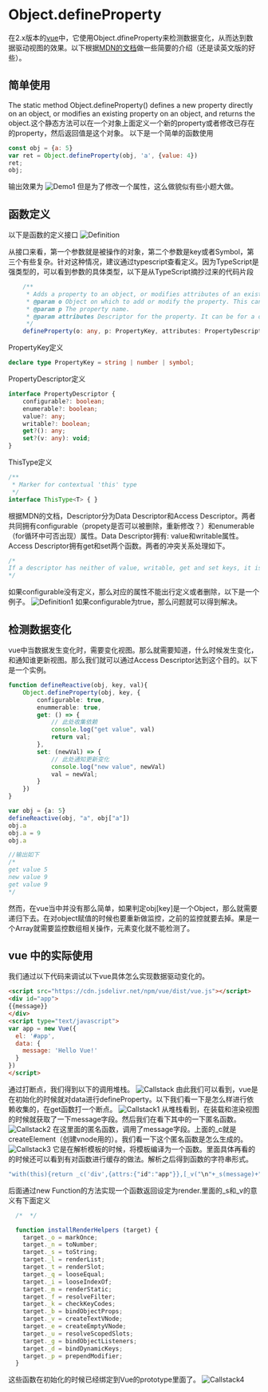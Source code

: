 # Object.defineProperty

在2.x版本的[vue](https://github.com/vuejs/vue)中，它使用Object.dfineProperty来检测数据变化，从而达到数据驱动视图的效果。以下根据[MDN的文档](https://developer.mozilla.org/en-US/docs/Web/JavaScript/Reference/Global_Objects/Object/defineProperty)做一些简要的介绍（还是读英文版的好些）。

## 简单使用
The static method Object.defineProperty() defines a new property directly on an object, or modifies an existing property on an object, and returns the object.这个静态方法可以在一个对象上面定义一个新的property或者修改已存在的property，然后返回值是这个对象。
以下是一个简单的函数使用
```js
const obj = {a: 5}
var ret = Object.defineProperty(obj, 'a', {value: 4})
ret;
obj;
```
输出效果为
![Demo1](/images/defineProperty/Demo1.png)
但是为了修改一个属性，这么做貌似有些小题大做。

## 函数定义
以下是函数的定义接口
![Definition](/images/defineProperty/Definition.png)

从接口来看，第一个参数就是被操作的对象，第二个参数是key或者Symbol，第三个有些复杂。针对这种情况，建议通过typescript查看定义。因为TypeScript是强类型的，可以看到参数的具体类型，以下是从TypeScript摘抄过来的代码片段
```typescript
    /**
     * Adds a property to an object, or modifies attributes of an existing property.
     * @param o Object on which to add or modify the property. This can be a native JavaScript object (that is, a user-defined object or a built in object) or a DOM object.
     * @param p The property name.
     * @param attributes Descriptor for the property. It can be for a data property or an accessor property.
     */
    defineProperty(o: any, p: PropertyKey, attributes: PropertyDescriptor & ThisType<any>): any;
```
PropertyKey定义
```typescript
declare type PropertyKey = string | number | symbol;
```
PropertyDescriptor定义
```typescript
interface PropertyDescriptor {
    configurable?: boolean;
    enumerable?: boolean;
    value?: any;
    writable?: boolean;
    get?(): any;
    set?(v: any): void;
}
```
ThisType定义
```typescript
/**
 * Marker for contextual 'this' type
 */
interface ThisType<T> { }
```

根据MDN的文档，Descriptor分为Data Descriptor和Access Descriptor。两者共同拥有configurable（propety是否可以被删除，重新修改？）和enumerable（for循环中可否出现）属性。Data Descriptor拥有: value和writable属性。Access Descriptor拥有get和set两个函数。两者的冲突关系处理如下。
```typescript
/*
If a descriptor has neither of value, writable, get and set keys, it is treated as a data descriptor. If a descriptor has both value or writable and get or set keys, an exception is thrown.
*/
```
如果configurable没有定义，那么对应的属性不能出行定义或者删除，以下是一个例子。
![Definition1](/images/defineProperty/Definition1.png)
如果configurable为true，那么问题就可以得到解决。

## 检测数据变化
vue中当数据发生变化时，需要变化视图。那么就需要知道，什么时候发生变化，和通知谁更新视图。那么我们就可以通过Access Descriptor达到这个目的。以下是一个实例。
```typescript
function defineReactive(obj, key, val){
	Object.defineProperty(obj, key, {
		configurable: true,
		enummerable: true,
		get: () => {
            // 此处收集依赖
			console.log("get value", val)
			return val;
		},
		set: (newVal) => {
            // 此处通知更新变化
			console.log("new value", newVal)
			val = newVal;
		}
	})
}

var obj = {a: 5}
defineReactive(obj, "a", obj["a"])
obj.a
obj.a = 9
obj.a

//输出如下
/*
get value 5
new value 9
get value 9
*/
```
然而，在vue当中并没有那么简单，如果判定obj[key]是一个Object，那么就需要递归下去。在对object赋值的时候也要重新做监控，之前的监控就要去掉。果是一个Array就需要监控数组相关操作，元素变化就不能检测了。

## vue 中的实际使用
我们通过以下代码来调试以下vue具体怎么实现数据驱动变化的。
```html
<script src="https://cdn.jsdelivr.net/npm/vue/dist/vue.js"></script>
<div id="app">
{{message}}
</div>
<script type="text/javascript">
var app = new Vue({
  el: '#app',
  data: {
    message: 'Hello Vue!'
  }
})
</script>
```
通过打断点，我们得到以下的调用堆栈。
![Callstack](/images/defineProperty/Callstack.png)
由此我们可以看到，vue是在初始化的时候就对data进行defineProperty。以下我们看一下是怎么样进行依赖收集的，在get函数打一个断点。
![Callstack1](/images/defineProperty/Callstack1.png)
从堆栈看到，在装载和渲染视图的时候就获取了一下message字段。然后我们在看下其中的一下匿名函数。
![Callstack2](/images/defineProperty/Callstack2.png)
在这里面的匿名函数，调用了message字段。上面的_c就是createElement（创建vnode用的）。我们看一下这个匿名函数是怎么生成的。
![Callstack3](/images/defineProperty/Callstatck3.png)
它是在解析模板的时候，将模板编译为一个函数。里面具体再看的的时候还可以看到有对函数进行缓存的做法。解析之后得到函数的字符串形式。
```javascript
"with(this){return _c('div',{attrs:{"id":"app"}},[_v("\n"+_s(message)+"\n")])}"
```
后面通过new Function的方法实现一个函数返回设定为render.里面的_s和_v的意义有下面定义
```javascript
  /*  */

  function installRenderHelpers (target) {
    target._o = markOnce;
    target._n = toNumber;
    target._s = toString;
    target._l = renderList;
    target._t = renderSlot;
    target._q = looseEqual;
    target._i = looseIndexOf;
    target._m = renderStatic;
    target._f = resolveFilter;
    target._k = checkKeyCodes;
    target._b = bindObjectProps;
    target._v = createTextVNode;
    target._e = createEmptyVNode;
    target._u = resolveScopedSlots;
    target._g = bindObjectListeners;
    target._d = bindDynamicKeys;
    target._p = prependModifier;
  }
```
这些函数在初始化的时候已经绑定到Vue的prototype里面了。
![Callstack4](/images/defineProperty/Callstack4.png)
